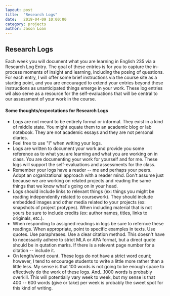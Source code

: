 ```yaml
---
layout: post
title:  "Research Logs" 
date:   2019-04-09 10:00:00
category: projects
author: Jason Loan 
---
```


## Research Logs

Each week you will document what you are learning in English 235 via a Research Log Entry. The goal of these entries is for you to capture the in-process moments of insight and learning, including the posing of questions. For each entry, I will offer some brief instructions via the course site as a starting point, and you are encouraged to extend your entries beyond these instructions as unanticipated things emerge in your work. These log entries wil also serve as a resource for the self-evaluations that will be central to our assessment of your work in the course. 

#### Some thoughts/expectations for Research Logs

* Logs are not meant to be entirely formal or informal. They exist in a kind of middle state. You might equate them to an academic blog or lab notebook. They are not academic essays and they are not personal diaries. 
* Feel free to use "I" when writing your logs.
* Logs are written to document your work and provide you some reference as to what you are learning and what you are working on in class. You are documenting your work for yourself and for me. These logs will support the self-evaluations and assessments for the class.
* Remember your logs have a reader -- me and perhaps your peers. Adopt an organizational approach with a reader mind. Don't assume just because we are working on related projects and reading the same things that we know what's going on in your head. 
* Logs should include links to relevant things (ex: things you might be reading independently related to coursework). They should include embedded images and other media related to your projects (ex: snapshots of project protypes). When including material that is not yours be sure to include credits (ex: author names, titles, links to originals, etc.).
* When responding to assigned readings in logs be sure to refernce these readings. When appropriate, point to specific examples in texts. Use quotes. Use paraphrases. Use a clear citation method. This doesn't have to necessarily adhere to strict MLA or APA format, but a direct quote should be in qutation marks. If there is a relevant page number for a citation -- include it.
* On length/word count. These logs do not have a strict word count; however, I tend to encourage students to write a little more rather than a little less. My sense is that 100 words is not going to be enough space to effectively do the work of these logs. And...1000 words is probably overkill. This will potentially vary week to week, but my sense is that 400 -- 600  words (give or take) per week is probably the sweet spot for this kind of writing.